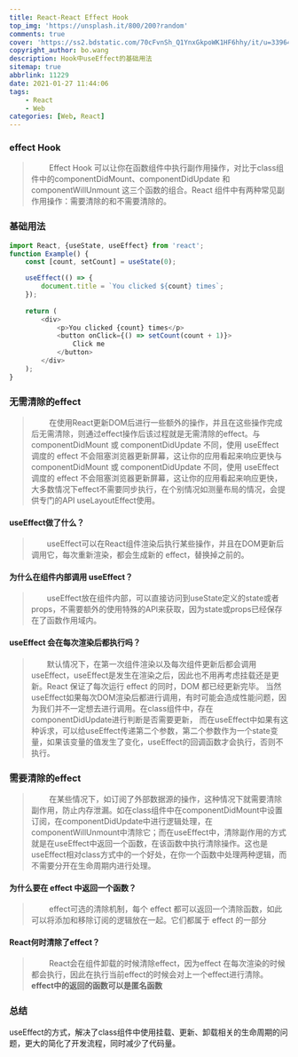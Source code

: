 ```yaml
---
title: React-React Effect Hook
top_img: 'https://unsplash.it/800/200?random'
comments: true
cover: 'https://ss2.bdstatic.com/70cFvnSh_Q1YnxGkpoWK1HF6hhy/it/u=3396435274,4251997814&fm=26&gp=0.jpg'
copyright_author: bo.wang
description: Hook中useEffect的基础用法
sitemap: true
abbrlink: 11229
date: 2021-01-27 11:44:06
tags:
    - React
    - Web
categories: [Web, React]
---
```



### effect Hook
>&emsp;&emsp; Effect Hook 可以让你在函数组件中执行副作用操作，对比于class组件中的componentDidMount、componentDidUpdate 和 componentWillUnmount 这三个函数的组合。React 组件中有两种常见副作用操作：需要清除的和不需要清除的。

### 基础用法
```js
import React, {useState, useEffect} from 'react';
function Example() {
    const [count, setCount] = useState(0);

    useEffect(() => {
        document.title = `You clicked ${count} times`;
    });
  
    return (
        <div>
            <p>You clicked {count} times</p>
            <button onClick={() => setCount(count + 1)}>
                Click me
            </button>
        </div>
    );
}
```

### 无需清除的effect
>&emsp;&emsp; 在使用React更新DOM后进行一些额外的操作，并且在这些操作完成后无需清除，则通过effect操作后该过程就是无需清除的effect。与 componentDidMount 或 componentDidUpdate 不同，使用 useEffect 调度的 effect 不会阻塞浏览器更新屏幕，这让你的应用看起来响应更快与 componentDidMount 或 componentDidUpdate 不同，使用 useEffect 调度的 effect 不会阻塞浏览器更新屏幕，这让你的应用看起来响应更快，大多数情况下effect不需要同步执行，在个别情况如测量布局的情况，会提供专门的API useLayoutEffect使用。

#### useEffect做了什么？
>&emsp;&emsp;useEffect可以在React组件渲染后执行某些操作，并且在DOM更新后调用它，每次重新渲染，都会生成新的 effect，替换掉之前的。

#### 为什么在组件内部调用 useEffect？
>&emsp;&emsp;useEffect放在组件内部，可以直接访问到useState定义的state或者props，不需要额外的使用特殊的API来获取，因为state或props已经保存在了函数作用域内。

#### useEffect 会在每次渲染后都执行吗？
>&emsp;&emsp;默认情况下，在第一次组件渲染以及每次组件更新后都会调用useEffect，useEffect是发生在渲染之后，因此也不用再考虑挂载还是更新。React 保证了每次运行 effect 的同时，DOM 都已经更新完毕。 当然useEffect如果每次DOM渲染后都进行调用，有时可能会造成性能问题，因为我们并不一定想去进行调用。在class组件中，存在componentDidUpdate进行判断是否需要更新， 而在useEffect中如果有这种诉求，可以给useEffect传递第二个参数，第二个参数作为一个state变量，如果该变量的值发生了变化，useEffect的回调函数才会执行，否则不执行。

### 需要清除的effect
>&emsp;&emsp; 在某些情况下，如订阅了外部数据源的操作，这种情况下就需要清除副作用，防止内存泄漏。如在class组件中在componentDidMount中设置订阅，在componentDidUpdate中进行逻辑处理，在componentWillUnmount中清除它；而在useEffect中，清除副作用的方式就是在useEffect中返回一个函数，在该函数中执行清除操作。这也是useEffect相对class方式中的一个好处，在你一个函数中处理两种逻辑，而不需要分开在生命周期内进行处理。

#### 为什么要在 effect 中返回一个函数？
>&emsp;&emsp; effect可选的清除机制，每个 effect 都可以返回一个清除函数，如此可以将添加和移除订阅的逻辑放在一起。它们都属于 effect 的一部分

#### React何时清除了effect？
>&emsp;&emsp; React会在组件卸载的时候清除effect，因为effect 在每次渲染的时候都会执行，因此在执行当前effect的时候会对上一个effect进行清除。**effect中的返回的函数可以是匿名函数**

### 总结

useEffect的方式，解决了class组件中使用挂载、更新、卸载相关的生命周期的问题，更大的简化了开发流程，同时减少了代码量。